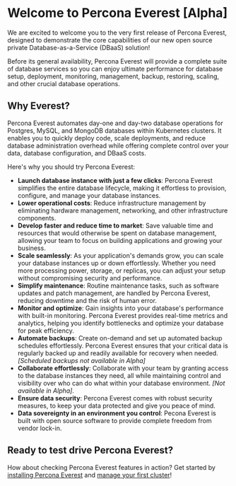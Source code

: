 # Welcome to Percona Everest [Alpha]

We are excited to welcome you to the very first release of Percona Everest, designed to demonstrate the core capabilities of our new open source private Database-as-a-Service (DBaaS) solution!

Before its general availability, Percona Everest will provide a complete suite of database services so you can enjoy ultimate performance for database setup, deployment, monitoring, management, backup, restoring, scaling, and other crucial database operations.

## Why Everest?

Percona Everest automates day-one and day-two database operations for Postgres, MySQL, and MongoDB databases within Kubernetes clusters. It enables you to quickly deploy code, scale deployments, and reduce database administration overhead while offering complete control over your data, database configuration, and DBaaS costs.

Here's why you should try Percona Everest:

- **Launch database instance with just a few clicks**: Percona Everest simplifies the entire database lifecycle, making it effortless to provision, configure, and manage your database instances.
- **Lower operational costs**: Reduce infrastructure management by eliminating hardware management, networking, and other infrastructure components.
- **Develop faster and reduce time to market**: Save valuable time and resources that would otherwise be spent on database management, allowing your team to focus on building applications and growing your business.
- **Scale seamlessly**: As your application's demands grow, you can scale your database instances up or down effortlessly. Whether you need more processing power, storage, or replicas, you can adjust your setup without compromising security and performance.
- **Simplify maintenance**: Routine maintenance tasks, such as software updates and patch management, are handled by Percona Everest, reducing downtime and the risk of human error.
- **Monitor and optimize**: Gain insights into your database's performance with built-in monitoring. Percona Everest provides real-time metrics and analytics, helping you identify bottlenecks and optimize your database for peak efficiency.
- **Automate backups**: Create on-demand and set up automated backup schedules effortlessly. Percona Everest ensures that your critical data is regularly backed up and readily available for recovery when needed. *[Scheduled backups not available in Alpha]*
- **Collaborate effortlessly**: Collaborate with your team by granting access to the database instances they need, all while maintaining control and visibility over who can do what within your database environment. *[Not available in Alpha].*
- **Ensure data security**: Percona Everest comes with robust security measures, to keep your data protected and give you peace of mind.
- **Data sovereignty in an environment you control**: Pecona Everest is built with open source software to provide complete freedom from vendor lock-in.

## Ready to test drive Percona Everest?

How about checking Percona Everest features in action?
Get started by [installing Percona Everest](../docs/get-started/quickstart.md) and [manage your first cluster](../docs/cluster-management.md)!

[percona_services]: https://www.percona.com/services
[community]: https://www.percona.com/forums/questions-discussions/everest
[Technical Preview]: details/glossary.md#technical-preview
